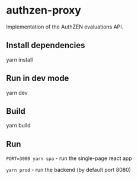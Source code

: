 # authzen-proxy

Implementation of the AuthZEN evaluations API.

## Install dependencies

yarn install

## Run in dev mode

yarn dev

## Build

yarn build

## Run

`PORT=3000 yarn spa` - run the single-page react app

`yarn prod` - run the backend (by default port 8080)


